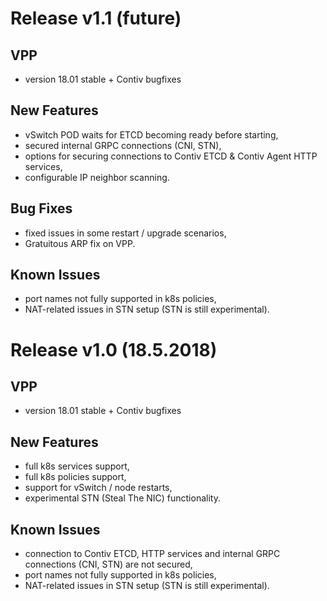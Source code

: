# Release v1.1 (future)

## VPP
 - version 18.01 stable + Contiv bugfixes

## New Features
 - vSwitch POD waits for ETCD becoming ready before starting,
 - secured internal GRPC connections (CNI, STN),
 - options for securing connections to Contiv ETCD & Contiv Agent HTTP services,
 - configurable IP neighbor scanning.

## Bug Fixes
 - fixed issues in some restart / upgrade scenarios,
 - Gratuitous ARP fix on VPP.
 
## Known Issues
 - port names not fully supported in k8s policies,
 - NAT-related issues in STN setup (STN is still experimental).



# Release v1.0 (18.5.2018)

## VPP
 - version 18.01 stable + Contiv bugfixes

## New Features
 - full k8s services support,
 - full k8s policies support,
 - support for vSwitch / node restarts,
 - experimental STN (Steal The NIC) functionality.
 
## Known Issues
 - connection to Contiv ETCD, HTTP services and internal GRPC connections (CNI, STN) are not secured,
 - port names not fully supported in k8s policies,
 - NAT-related issues in STN setup (STN is still experimental).
 